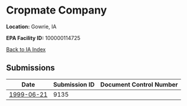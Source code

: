 # Cropmate Company

**Location:** Gowrie, IA

**EPA Facility ID:** 100000114725

[Back to IA Index](../../index.md)

## Submissions

| Date | Submission ID | Document Control Number |
|------|--------------|-------------------------|
| [1999-06-21](submissions/9135.md) | 9135 |  |
